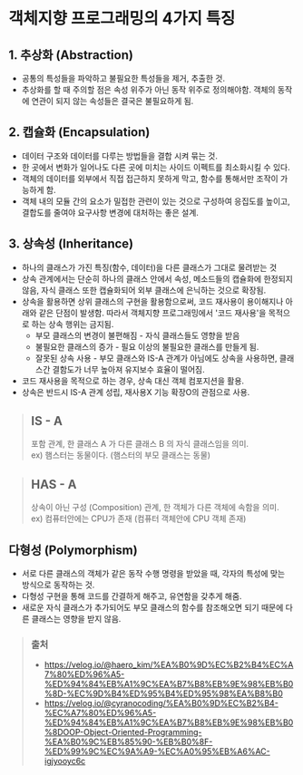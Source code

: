 # 객체지향 프로그래밍의 4가지 특징

## 1. 추상화 (Abstraction)

- 공통의 특성들을 파악하고 불필요한 특성들을 제거, 추출한 것.
- 추상화를 할 때 주의할 점은 속성 위주가 아닌 동작 위주로 정의해야함. 객체의 동작에 연관이 되지 않는 속성들은 결국은 불필요하게 됨.

## 2. 캡슐화 (Encapsulation)

- 데이터 구조와 데이터를 다루는 방법들을 결합 시켜 묶는 것.
- 한 곳에서 변화가 일어나도 다른 곳에 미치는 사이드 이펙트를 최소화시킬 수 있다.
- 객체의 데이터를 외부에서 직접 접근하지 못하게 막고, 함수를 통해서만 조작이 가능하게 함.
- 객체 내의 모듈 간의 요소가 밀접한 관련이 있는 것으로 구성하여 응집도를 높이고, 결합도를 줄여야 요구사항 변경에 대처하는 좋은 설계.

## 3. 상속성 (Inheritance)

- 하나의 클래스가 가진 특징(함수, 데이터)을 다른 클래스가 그대로 물려받는 것
- 상속 관계에서는 단순히 하나의 클래스 안에서 속성, 메소드들의 캡슐화에 한정되지 않음, 자식 클래스 또한 캡슐화되어 외부 클래스에 은닉하는 것으로 확장됨.
- 상속을 활용하면 상위 클래스의 구현을 활용함으로써, 코드 재사용이 용이해지나 아래와 같은 단점이 발생함. 따라서 객체지향 프로그래밍에서 '코드 재사용'을 목적으로 하는 상속 행위는 금지됨.
  - 부모 클래스의 변경이 불편해짐 - 자식 클래스들도 영향을 받음
  - 불필요한 클래스의 증가 - 필요 이상의 불필요한 클래스를 만들게 됨.
  - 잘못된 상속 사용 - 부모 클래스와 IS-A 관계가 아님에도 상속을 사용하면, 클래스간 결함도가 너무 높아져 유지보수 효율이 떨어짐.
- 코드 재사용을 목적으로 하는 경우, 상속 대신 객체 컴포지션을 활용.
- 상속은 반드시 IS-A 관계 성립, 재사용X 기능 확장O의 관점으로 사용.

> ## IS - A
>
> 포함 관계, 한 클래스 A 가 다른 클래스 B 의 자식 클래스임을 의미.  
> ex) 햄스터는 동물이다. (햄스터의 부모 클래스는 동물)

> ## HAS - A
>
> 상속이 아닌 구성 (Composition) 관계, 한 객체가 다른 객체에 속함을 의미.  
> ex) 컴퓨터안에는 CPU가 존재 (컴퓨터 객체안에 CPU 객체 존재)

## 다형성 (Polymorphism)

- 서로 다른 클래스의 객체가 같은 동작 수행 명령을 받았을 때, 각자의 특성에 맞는 방식으로 동작하는 것.
- 다형성 구현을 통해 코드를 간결하게 해주고, 유연함을 갖추게 해줌.
- 새로운 자식 클래스가 추가되어도 부모 클래스의 함수를 참조해오면 되기 때문에 다른 클래스는 영향을 받지 않음.

> ### 출처
>
> - https://velog.io/@haero_kim/%EA%B0%9D%EC%B2%B4%EC%A7%80%ED%96%A5-%ED%94%84%EB%A1%9C%EA%B7%B8%EB%9E%98%EB%B0%8D-%EC%9D%B4%ED%95%B4%ED%95%98%EA%B8%B0
> - https://velog.io/@cyranocoding/%EA%B0%9D%EC%B2%B4-%EC%A7%80%ED%96%A5-%ED%94%84%EB%A1%9C%EA%B7%B8%EB%9E%98%EB%B0%8DOOP-Object-Oriented-Programming-%EA%B0%9C%EB%85%90-%EB%B0%8F-%ED%99%9C%EC%9A%A9-%EC%A0%95%EB%A6%AC-igjyooyc6c
